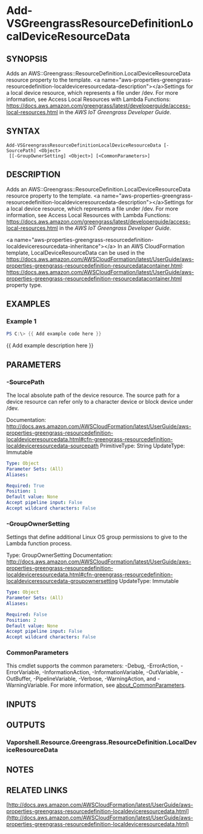 # Add-VSGreengrassResourceDefinitionLocalDeviceResourceData

## SYNOPSIS
Adds an AWS::Greengrass::ResourceDefinition.LocalDeviceResourceData resource property to the template.
\<a name="aws-properties-greengrass-resourcedefinition-localdeviceresourcedata-description"\>\</a\>Settings for a local device resource, which represents a file under /dev.
For more information, see Access Local Resources with Lambda Functions: https://docs.aws.amazon.com/greengrass/latest/developerguide/access-local-resources.html in the *AWS IoT Greengrass Developer Guide*.

## SYNTAX

```
Add-VSGreengrassResourceDefinitionLocalDeviceResourceData [-SourcePath] <Object>
 [[-GroupOwnerSetting] <Object>] [<CommonParameters>]
```

## DESCRIPTION
Adds an AWS::Greengrass::ResourceDefinition.LocalDeviceResourceData resource property to the template.
\<a name="aws-properties-greengrass-resourcedefinition-localdeviceresourcedata-description"\>\</a\>Settings for a local device resource, which represents a file under /dev.
For more information, see Access Local Resources with Lambda Functions: https://docs.aws.amazon.com/greengrass/latest/developerguide/access-local-resources.html in the *AWS IoT Greengrass Developer Guide*.

\<a name="aws-properties-greengrass-resourcedefinition-localdeviceresourcedata-inheritance"\>\</a\> In an AWS CloudFormation template, LocalDeviceResourceData can be used in the https://docs.aws.amazon.com/AWSCloudFormation/latest/UserGuide/aws-properties-greengrass-resourcedefinition-resourcedatacontainer.html: https://docs.aws.amazon.com/AWSCloudFormation/latest/UserGuide/aws-properties-greengrass-resourcedefinition-resourcedatacontainer.html property type.

## EXAMPLES

### Example 1
```powershell
PS C:\> {{ Add example code here }}
```

{{ Add example description here }}

## PARAMETERS

### -SourcePath
The local absolute path of the device resource.
The source path for a device resource can refer only to a character device or block device under /dev.

Documentation: http://docs.aws.amazon.com/AWSCloudFormation/latest/UserGuide/aws-properties-greengrass-resourcedefinition-localdeviceresourcedata.html#cfn-greengrass-resourcedefinition-localdeviceresourcedata-sourcepath
PrimitiveType: String
UpdateType: Immutable

```yaml
Type: Object
Parameter Sets: (All)
Aliases:

Required: True
Position: 1
Default value: None
Accept pipeline input: False
Accept wildcard characters: False
```

### -GroupOwnerSetting
Settings that define additional Linux OS group permissions to give to the Lambda function process.

Type: GroupOwnerSetting
Documentation: http://docs.aws.amazon.com/AWSCloudFormation/latest/UserGuide/aws-properties-greengrass-resourcedefinition-localdeviceresourcedata.html#cfn-greengrass-resourcedefinition-localdeviceresourcedata-groupownersetting
UpdateType: Immutable

```yaml
Type: Object
Parameter Sets: (All)
Aliases:

Required: False
Position: 2
Default value: None
Accept pipeline input: False
Accept wildcard characters: False
```

### CommonParameters
This cmdlet supports the common parameters: -Debug, -ErrorAction, -ErrorVariable, -InformationAction, -InformationVariable, -OutVariable, -OutBuffer, -PipelineVariable, -Verbose, -WarningAction, and -WarningVariable. For more information, see [about_CommonParameters](http://go.microsoft.com/fwlink/?LinkID=113216).

## INPUTS

## OUTPUTS

### Vaporshell.Resource.Greengrass.ResourceDefinition.LocalDeviceResourceData
## NOTES

## RELATED LINKS

[http://docs.aws.amazon.com/AWSCloudFormation/latest/UserGuide/aws-properties-greengrass-resourcedefinition-localdeviceresourcedata.html](http://docs.aws.amazon.com/AWSCloudFormation/latest/UserGuide/aws-properties-greengrass-resourcedefinition-localdeviceresourcedata.html)

